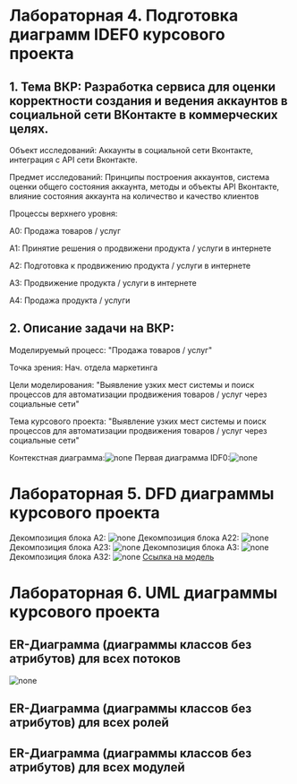 # Лабораторная 4. Подготовка диаграмм IDEF0 курсового проекта

## 1. Тема ВКР: Разработка сервиса для оценки корректности создания и ведения аккаунтов в социальной сети ВКонтакте в коммерческих целях.

Объект исследований: Аккаунты в социальной сети Вконтакте, интеграция с API сети Вконтакте.

Предмет исследований: Принципы построения аккаунтов, система оценки общего состояния аккаунта, методы и объекты API Вконтакте, влияние состояния аккаунта на количество и качество клиентов

Процессы верхнего уровня:

А0: Продажа товаров / услуг

А1: Принятие решения о продвижени продукта / услуги в интернете

А2: Подготовка к продвижению продукта / услуги в интернете

А3: Продвижение продукта / услуги в интернете

А4: Продажа продукта / услуги

## 2. Описание задачи на ВКР: 

Моделируемый процесс: "Продажа товаров / услуг"

Точка зрения: Нач. отдела маркетинга

Цели моделирования: "Выявление узких мест системы и поиск процессов для автоматизации продвижения товаров / услуг через социальные сети"

Тема курсового проекта: "Выявление узких мест системы и поиск процессов для автоматизации продвижения товаров / услуг через социальные сети"

Контекстная диаграмма:![none](https://github.com/AnnKons/Kursach/blob/master/01_A0.png)
Первая диаграмма IDF0:![none](https://github.com/AnnKons/Kursach/blob/master/02_A0.png)

# Лабораторная 5. DFD диаграммы курсового проекта

Декомпозиция блока A2: ![none](https://github.com/AnnKons/Kursach/blob/master/03_A2.png)
Декомпозиция блока A22: ![none](https://github.com/AnnKons/Kursach/blob/master/04_A22.png)
Декомпозиция блока A23: ![none](https://github.com/AnnKons/Kursach/blob/master/05_A23.png)
Декомпозиция блока A3: ![none](https://github.com/AnnKons/Kursach/blob/master/06_A3.png)
Декомпозиция блока A32: ![none](https://github.com/AnnKons/Kursach/blob/master/07_A32.png)
[Ссылка на модель](https://github.com/AnnKons/Kursach/blob/master/1итог.rsf)

# Лабораторная 6. UML диаграммы курсового проекта
## ER-Диаграмма (диаграммы классов без атрибутов) для всех потоков
![none](https://github.com/AnnKons/Kursach/blob/master/er1.jpg)
## ER-Диаграмма (диаграммы классов без атрибутов) для всех ролей
## ER-Диаграмма (диаграммы классов без атрибутов) для всех модулей

